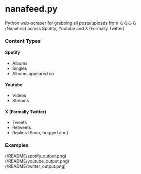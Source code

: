 # nanafeed.py
Python web-scraper for grabbing all posts/uploads from ななひら (Nanahira) across Spotify, Youtube and X (Formally Twitter)

### Content Types

#### Spotify
- Albums
- Singles
- Albums appeared on

#### Youtube
- Videos
- Streams

#### X (Formally Twitter)
- Tweets
- Retweets
- Replies (Soon, bugged atm)

### Examples
(/README/spotify_output.png)\
(/README/youtube_output.png)\
(/README/twitter_output.png)